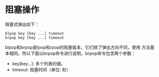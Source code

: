 # 阻塞操作

阻塞式弹出如下：

```text
blpop key [key ...] timeout
brpop key [key ...] timeout
```

blpop和brpop是lpop和rpop的阻塞版本，它们除了弹出方向不同，使用 方法基本相同，所以下面以brpop命令进行说明，brpop命令包含两个参数：

* key\[key...\]: 多个列表的键。
* timeout: 阻塞时间（单位: 秒）

